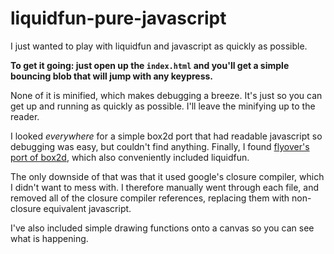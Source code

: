 
liquidfun-pure-javascript
========
I just wanted to play with liquidfun and javascript as quickly as possible. 

**To get it going: just open up the `index.html` and you'll get a simple bouncing blob that will jump with any keypress.**

None of it is minified, which makes debugging a breeze. It's just so you can get up and running as quickly as possible.  I'll leave the minifying up to the reader.

I looked *everywhere* for a simple box2d port that had readable javascript so debugging was easy, but couldn't find anything. Finally, I found [flyover's port of box2d](https://github.com/flyover/box2d.js), which also conveniently included liquidfun. 

The only downside of that was that it used google's closure compiler, which I didn't want to mess with. I therefore manually went through each file, and removed all of the closure compiler references, replacing them with non-closure equivalent javascript.

I've also included simple drawing functions onto a canvas so you can see what is happening.
